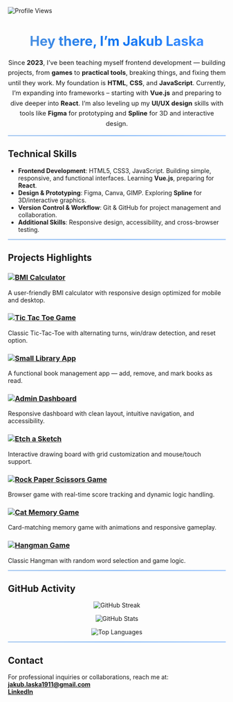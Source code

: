 ![Profile Views](https://komarev.com/ghpvc/?username=Jakub-Laska&color=0f74f1)

<h1 align="center" style="font-weight:700; font-size:2.2em;">
  <span style="background:linear-gradient(90deg,#4a90e2,#0f74f1,#3a8dff); -webkit-background-clip:text; -webkit-text-fill-color:transparent;">
    Hey there, I’m Jakub Laska
  </span>
</h1>

<p align="center" style="max-width:650px; font-size:1.05em; line-height:1.6;">
Since <b>2023</b>, I’ve been teaching myself frontend development — building projects, from <b>games</b> to <b>practical tools</b>, breaking things, and fixing them until they work.  
My foundation is <b>HTML</b>, <b>CSS</b>, and <b>JavaScript</b>. Currently, I’m expanding into frameworks – starting with <b>Vue.js</b> and preparing to dive deeper into <b>React</b>.  
I’m also leveling up my <b>UI/UX design</b> skills with tools like <b>Figma</b> for prototyping and <b>Spline</b> for 3D and interactive design.  
</p>

<hr style="border:0; height:1px; background:linear-gradient(90deg,#4a90e2,#0f74f1,#3a8dff);">

## Technical Skills

- **Frontend Development**: HTML5, CSS3, JavaScript. Building simple, responsive, and functional interfaces. Learning **Vue.js**, preparing for **React**.  
- **Design & Prototyping**: Figma, Canva, GIMP. Exploring **Spline** for 3D/interactive graphics.  
- **Version Control & Workflow**: Git & GitHub for project management and collaboration.  
- **Additional Skills**: Responsive design, accessibility, and cross-browser testing.  

<hr style="border:0; height:1px; background:linear-gradient(90deg,#4a90e2,#0f74f1,#3a8dff);">

## Projects Highlights

### [![BMI Calculator](https://img.shields.io/badge/BMI%20Calculator-%23007ACC?style=for-the-badge&logo=appveyor&logoColor=white)](https://github.com/Jakub-Laska/bmi-calculator)  
A user-friendly BMI calculator with responsive design optimized for mobile and desktop.

### [![Tic Tac Toe Game](https://img.shields.io/badge/Tic--Tac--Toe-%230073e6?style=for-the-badge&logo=gamepad&logoColor=white)](https://github.com/Jakub-Laska/tic-tac-toe)  
Classic Tic-Tac-Toe with alternating turns, win/draw detection, and reset option.

### [![Small Library App](https://img.shields.io/badge/Small%20Library-%23005fc1?style=for-the-badge&logo=read-the-docs&logoColor=white)](https://github.com/Jakub-Laska/small-library-app)  
A functional book management app — add, remove, and mark books as read.

### [![Admin Dashboard](https://img.shields.io/badge/Admin%20Dashboard-%230064d8?style=for-the-badge&logo=visual-studio-code&logoColor=white)](https://github.com/Jakub-Laska/Project-Admin-Dashboard)  
Responsive dashboard with clean layout, intuitive navigation, and accessibility.

### [![Etch a Sketch](https://img.shields.io/badge/Etch--a--Sketch-%230061c4?style=for-the-badge&logo=pencil&logoColor=white)](https://github.com/Jakub-Laska/etch-a-sketch)  
Interactive drawing board with grid customization and mouse/touch support.

### [![Rock Paper Scissors Game](https://img.shields.io/badge/Rock-Paper-Scissors-%230063c9?style=for-the-badge&logo=rocketchat&logoColor=white)](https://github.com/Jakub-Laska/Rock-Paper-Scissors)  
Browser game with real-time score tracking and dynamic logic handling.

### [![Cat Memory Game](https://img.shields.io/badge/Cat%20Memory%20Game-%230055ba?style=for-the-badge&logo=cat&logoColor=white)](https://github.com/Jakub-Laska/cat-game)  
Card-matching memory game with animations and responsive gameplay.

### [![Hangman Game](https://img.shields.io/badge/Hangman%20Game-%230049a8?style=for-the-badge&logo=hangouts&logoColor=white)](https://github.com/Jakub-Laska/Hangman-game)  
Classic Hangman with random word selection and game logic.

<hr style="border:0; height:1px; background:linear-gradient(90deg,#4a90e2,#0f74f1,#3a8dff);">

## GitHub Activity

<p align="center">
  <img src="https://streak-stats.demolab.com?user=Jakub-Laska&theme=gradient&hide_border=true&border_radius=10&background=00000000&ring=4a90e2&fire=0f74f1&currStreakLabel=ffffff&sideLabels=91caff" alt="GitHub Streak"/>
</p>

<p align="center">
  <img src="https://github-readme-stats.vercel.app/api?username=Jakub-Laska&show_icons=true&theme=transparent&hide_border=true&bg_color=00000000&title_color=4a90e2&text_color=ffffff&icon_color=3a8dff&count_private=true" alt="GitHub Stats"/>
</p>

<p align="center">
  <img src="https://github-readme-stats.vercel.app/api/top-langs/?username=Jakub-Laska&layout=compact&theme=transparent&hide_border=true&bg_color=00000000&title_color=0f74f1&text_color=ffffff" alt="Top Languages"/>
</p>

<hr style="border:0; height:1px; background:linear-gradient(90deg,#4a90e2,#0f74f1,#3a8dff);">

## Contact

For professional inquiries or collaborations, reach me at:  
**[jakub.laska1911@gmail.com](mailto:jakub.laska1911@gmail.com)**
<br>
**[LinkedIn](https://www.linkedin.com/in/jakub-laska02)**


